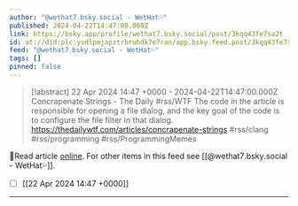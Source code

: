 ```yaml
---
author: "@wethat7․bsky․social - WetHat💦"
published: 2024-04-22T14:47:00.000Z
link: https://bsky.app/profile/wethat7.bsky.social/post/3kqq43fe7sa2t
id: at://did:plc:yvdlpmjapztrbruhdk7e7ran/app.bsky.feed.post/3kqq43fe7sa2t
feed: "@wethat7․bsky․social - WetHat💦"
tags: []
pinned: false
---
```

> [!abstract] 22 Apr 2024 14:47 +0000 - 2024-04-22T14:47:00.000Z
> Concrapenate Strings - The Daily #rss/WTF The code in the article is responsible for opening a file dialog, and the key goal of the code is to configure the file filter in that dialog. https://thedailywtf.com/articles/concrapenate-strings #rss/clang #rss/programming #rss/ProgrammingMemes

🔗Read article [online](https://bsky.app/profile/wethat7.bsky.social/post/3kqq43fe7sa2t). For other items in this feed see [[@wethat7․bsky․social - WetHat💦]].

- [ ] [[22 Apr 2024 14꞉47 +0000]]
- - -

